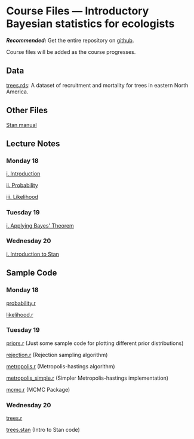 # Course Files — Introductory Bayesian statistics for ecologists

***Recommended:*** Get the entire repository on [github](https://github.com/mtalluto/BayesCourseIGB2018).

Course files will be added as the course progresses.

## Data

[trees.rds](https://github.com/mtalluto/BayesCourseIGB2018/blob/master/data/trees.rds): A dataset of recruitment and mortality for trees in eastern North America.

## Other Files
[Stan manual](http://mc-stan.org/users/documentation/)

## Lecture Notes

### Monday 18

[i. Introduction](https://github.com/mtalluto/BayesCourseIGB2018/blob/master/lectures/18_monday/1_i_course_intro.pdf)

[ii. Probability](https://github.com/mtalluto/BayesCourseIGB2018/blob/master/lectures/18_monday/1_ii_probability.pdf)

[iii. Likelihood](https://github.com/mtalluto/BayesCourseIGB2018/blob/master/lectures/18_monday/1_iii_likelihood.pdf)


### Tuesday 19
[i. Applying Bayes' Theorem](https://github.com/mtalluto/BayesCourseIGB2018/blob/master/lectures/19_tuesday/2_i_applied_bayes.pdf)

### Wednesday 20
[i. Introduction to Stan](https://github.com/mtalluto/BayesCourseIGB2018/blob/master/lectures/20_wednesday/3_i_intro_stan.pdf)

<!--
[i. Best Practices](https://github.com/mtalluto/BayesCourseIGB2018/blob/master/lectures/day3/3_i_mcmc_best_practices.pdf)

[ii. Bayesian GLMs](https://github.com/mtalluto/BayesCourseIGB2018/blob/master/lectures/day3/3_ii_bayesian_glms.pdf)

### Day 4
[i. Model Comparison](https://github.com/mtalluto/BayesCourseIGB2018/blob/master/lectures/day4/4_i_model_comparison.pdf)

### Day 5
[i. Laplace Approximation](https://github.com/mtalluto/BayesCourseIGB2018/blob/master/lectures/day5/5_i_laplace.pdf)
-->

## Sample Code

### Monday 18

[probability.r](https://github.com/mtalluto/BayesCourseIGB2018/blob/master/code/1_ii_probability.r)

[likelihood.r](https://github.com/mtalluto/BayesCourseIGB2018/blob/master/code/1_iii_likelihood.r)


### Tuesday 19
[priors.r](https://github.com/mtalluto/BayesCourseIGB2018/blob/master/code/2_i_i_priors.r) (Just some sample code for plotting different prior distributions)

[rejection.r](https://github.com/mtalluto/BayesCourseIGB2018/blob/master/code/2_i_ii_rejection.r) (Rejection sampling algorithm)

[metropolis.r](https://github.com/mtalluto/BayesCourseIGB2018/blob/master/code/2_i_iii_metropolis.r) (Metropolis-hastings algorithm)

[metropolis_simple.r](https://github.com/mtalluto/BayesCourseIGB2018/blob/master/code/2_iiia_metropolis_simple.r) (Simpler Metropolis-hastings implementation)

[mcmc.r](https://github.com/mtalluto/BayesCourseIGB2018/blob/master/code/2_i_iv_mcmc.R) 
(MCMC Package)

### Wednesday 20

[trees.r](https://github.com/mtalluto/BayesCourseIGB2018/blob/master/code/3_i_trees.r) 

[trees.stan](https://github.com/mtalluto/BayesCourseIGB2018/blob/master/code/3_i_trees.stan) (Intro to Stan code)

<!--
[regression_figs.r](https://github.com/mtalluto/BayesCourseIGB2018/blob/master/code/3_iii_regression_figs.r) (Code for regression slides)

[poisson_glm.r](https://github.com/mtalluto/BayesCourseIGB2018/blob/master/code/3_iv_poisson.r) 
[poisson_glm.stan](https://github.com/mtalluto/BayesCourseIGB2018/blob/master/code/3_iv_poisson.stan) (Poisson Regression)

[nbinom_glm.stan](https://github.com/mtalluto/BayesCourseIGB2018/blob/master/code/3_iv_nbinom.stan) (Negative Binomial Regression)

### Day 5
[laplace.r](https://github.com/mtalluto/BayesCourseIGB2018/blob/master/code/5_i_laplace.r) (Negative Binomial Regression)

-->
